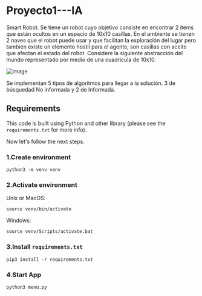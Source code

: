 # Proyecto1---IA 

Smart Robot. Se tiene un robot cuyo objetivo consiste en encontrar 2 ítems que están ocultos en un espacio de 10x10 casillas. En el ambiente se tienen 2 naves que el robot puede
usar y que facilitan la exploración del lugar pero también existe un elemento hostil para el agente, son casillas con aceite que afectan el estado del robot. Considere la siguiente abstracción del mundo representado por medio de una cuadrícula de 10x10.

![image](https://user-images.githubusercontent.com/83485551/180325615-b785b9af-640b-433a-b802-df4586b76ce1.png)

Se implementan 5 tipos de algoritmos para llegar a la solución. 3 de búsquedad No informada y 2 de Informada. 


## Requirements

This code is built using Python and other library (please see the `requirements.txt` for more info).

Now let's follow the next steps.

### 1.Create environment
```
python3 -m venv venv
```

### 2.Activate environment
Unix or MacOS:
```
source venv/bin/activate
```

Windows:
```
source venv/Scripts/activate.bat
```

### 3.Install `requirements.txt`
```
pip3 install -r requirements.txt
```

### 4.Start App
```
python3 menu.py
```
